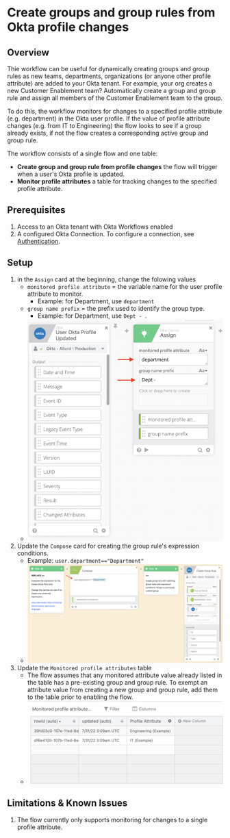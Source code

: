 # Create groups and group rules from Okta profile changes

## Overview
Thie workflow can be useful for dynamically creating groups and group rules as new teams, departments, organizations (or anyone other profile attribute) are added to your Okta tenant. For example, your org creates a new Customer Enablement team? Automatically create a group and group rule and assign all members of the Customer Enablement team to the group.

To do this, the workflow monitors for changes to a specified profile attribute (e.g. department) in the Okta user profile. If the value of profile attribute changes (e.g. from IT to Engineering) the flow looks to see if a group already exists, if not the flow creates a corresponding active group and group rule.

The workflow consists of a single flow and one table:
- **Create group and group rule from profile changes** the flow will trigger when a user's Okta profile is updated.
- **Monitor profile attributes** a table for tracking changes to the specified profile attribute.

## Prerequisites
1. Access to an Okta tenant with Okta Workflows enabled
2. A configured Okta Connection. To configure a connection, see [Authentication](https://help.okta.com/wf/en-us/Content/Topics/Workflows/connector-reference/okta/overviews/authorization.htm).

## Setup
1. in the `Assign` card at the beginning, change the folowing values
    * `monitored profile attribute` = the variable name for the user profile attribute to monitor.
        * Example: for Department, use `department`
    * `group name prefix` = the prefix used to identify the group type.
        * Example: for Department, use `Dept - `. 
    * ![image](/Okta/Create%20group%20and%20group%20rules%20from%20profile%20changes/resources/Assign%20Card.png)
2. Update the `Compose` card for creating the group rule's expression conditions.
    * Example: `user.department=="Department"`
    * ![image](/Okta/Create%20group%20and%20group%20rules%20from%20profile%20changes/resources/Compose%20Card%20Expression%20Conditions.png)
3. Update the `Monitored profile attributes` table
    * The flow assumes that any monitored attribute value already listed in the table has a pre-existing group and group rule. To exempt an attribute value from creating a new group and group rule, add them to the table prior to enabling the flow.
    * ![image](/Okta/Create%20group%20and%20group%20rules%20from%20profile%20changes/resources/monitored%20profile%20attributes%20table.png)

## Limitations & Known Issues
1. The flow currently only supports monitoring for changes to a single profile attribute.
